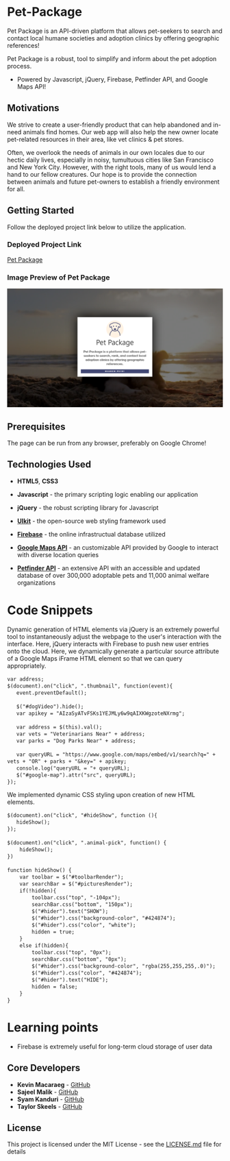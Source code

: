 # Pet-Package

Pet Package is an API-driven platform that allows pet-seekers to search and contact local humane societies and adoption clinics by offering geographic references!

Pet Package is a robust, tool to simplify and inform about the pet adoption process.

* Powered by Javascript, jQuery, Firebase, Petfinder API, and Google Maps API!

## Motivations

We strive to create a user-friendly product that can help abandoned and in-need animals find homes. Our web app will also help the new owner locate pet-related resources in their area, like vet clinics & pet stores.

Often, we overlook the needs of animals in our own locales due to our hectic daily lives, especially in noisy, tumultuous cities like San Francisco and New York City. However, with the right tools, many of us would lend a hand to our fellow creatures. Our hope is to provide the connection between animals and future pet-owners to establish a friendly environment for all.

## Getting Started

Follow the deployed project link below to utilize the application.

### Deployed Project Link
<!-- make a link to the deployed site -->
 
[Pet Package](https://sajeelmalik.github.io/Train-Scheduler)


### Image Preview of Pet Package
<!-- take a picture of the image and add it into the readme  -->
![Pet Package Preview](img/preview1.png "Pet Package")

## Prerequisites

The page can be run from any browser, preferably on Google Chrome!

## Technologies Used

* **HTML5**, **CSS3** 
* **Javascript** - the primary scripting logic enabling our application
* **jQuery** - the robust scripting library for Javascript
* [**UIkit**](https://getuikit.com/) - the open-source web styling framework used
* [**Firebase**](https://firebase.google.com/) - the online infrastructual database utilized

* [**Google Maps API**](https://developers.google.com/maps/documentation/javascript/tutorial) - an customizable API provided by Google to interact with diverse location queries
* [**Petfinder API**](https://www.petfinder.com/developers/api-docs) - an extensive API with an accessible and updated database of over 300,000 adoptable pets and 11,000 animal welfare organizations

# Code Snippets
<!-- put snippets of code inside ``` ``` so it will look like code -->
<!-- if you want to put blockquotes use a > -->

Dynamic generation of HTML elements via jQuery is an extremely powerful tool to instantaneously adjust the webpage to the user's interaction with the interface. Here, jQuery interacts with Firebase to push new user entries onto the cloud. Here, we dynamically generate a particular source attribute of a Google Maps iFrame HTML element so that we can query appropriately.

```
var address;
$(document).on("click", ".thumbnail", function(event){
   event.preventDefault();

   $("#dogVideo").hide();
   var apikey = "AIzaSyATvFSKs1YEJMLy6w9qAIXKWgzoteNXrmg";

   var address = $(this).val();
   var vets = "Veterinarians Near" + address;
   var parks = "Dog Parks Near" + address;
   
   var queryURL = "https://www.google.com/maps/embed/v1/search?q=" + vets + "OR" + parks + "&key=" + apikey;
   console.log("queryURL = "+ queryURL);
   $("#google-map").attr("src", queryURL);
});
```

We implemented dynamic CSS styling upon creation of new HTML elements. 

```
$(document).on("click", "#hideShow", function (){
   hideShow();
});

$(document).on("click", ".animal-pick", function() {
    hideShow();
})

function hideShow() {
    var toolbar = $("#toolbarRender");
    var searchBar = $("#picturesRender");
    if(!hidden){ 
        toolbar.css("top", "-104px");
        searchBar.css("bottom", "150px");
        $("#hider").text("SHOW");
        $("#hider").css("background-color", "#424874");
        $("#hider").css("color", "white");
        hidden = true;
    }
    else if(hidden){
        toolbar.css("top", "0px");
        searchBar.css("bottom", "0px");
        $("#hider").css("background-color", "rgba(255,255,255,.0)");
        $("#hider").css("color", "#424874");
        $("#hider").text("HIDE");
        hidden = false;
    }
}

```

# Learning points
<!-- Learning points where you would write what you thought was helpful -->
* Firebase is extremely useful for long-term cloud storage of user data


## Core Developers

* **Kevin Macaraeg** - [GitHub](https://github.com/everysf)
* **Sajeel Malik** - [GitHub](https://github.com/sajeelmalik)
* **Syam Kanduri** - [GitHub](https://github.com/syamkanduri1)
* **Taylor Skeels** - [GitHub](https://github.com/skeeis)

## License

This project is licensed under the MIT License - see the [LICENSE.md](LICENSE.md) file for details